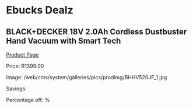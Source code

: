 
# Ebucks Dealz
## BLACK+DECKER 18V 2.0Ah Cordless Dustbuster Hand Vacuum with Smart Tech
[Product Page](https://www.ebucks.com/web/shop/productSelected.do?prodId=1010941965&catId=998409624)

Price: R1399.00

Image: /web/cms/system/galleries/pics/prodimg/BHHV520JF_1.jpg

Savings: 

Percentage off: %
	